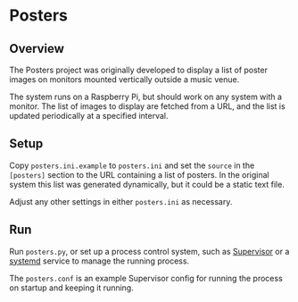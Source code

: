# Posters

## Overview

The Posters project was originally developed to display a list of poster images on monitors mounted vertically outside a music venue.  

The system runs on a Raspberry Pi, but should work on any system with a monitor.  The list of images to display are fetched from a URL, and the list is updated periodically at a specified interval.

## Setup

Copy `posters.ini.example` to `posters.ini` and set the `source` in the `[posters]` section to the URL containing a list of posters.  In the original system this list was generated dynamically, but it could be a static text file.

Adjust any other settings in either `posters.ini` as necessary.

## Run

Run `posters.py`, or set up a process control system, such as [Supervisor](http://supervisord.org/) or a [systemd](https://systemd.io/) service to manage the running process. 

The `posters.conf` is an example Supervisor config for running the process on startup and keeping it running.
